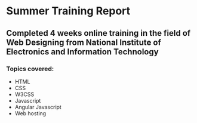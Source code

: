 # Summer Training Report

## Completed 4 weeks online training in the field of Web Designing from **National Institute of Electronics and Information Technology**
### Topics covered:
* HTML
* CSS
* W3CSS
* Javascript
* Angular Javascript
* Web hosting

